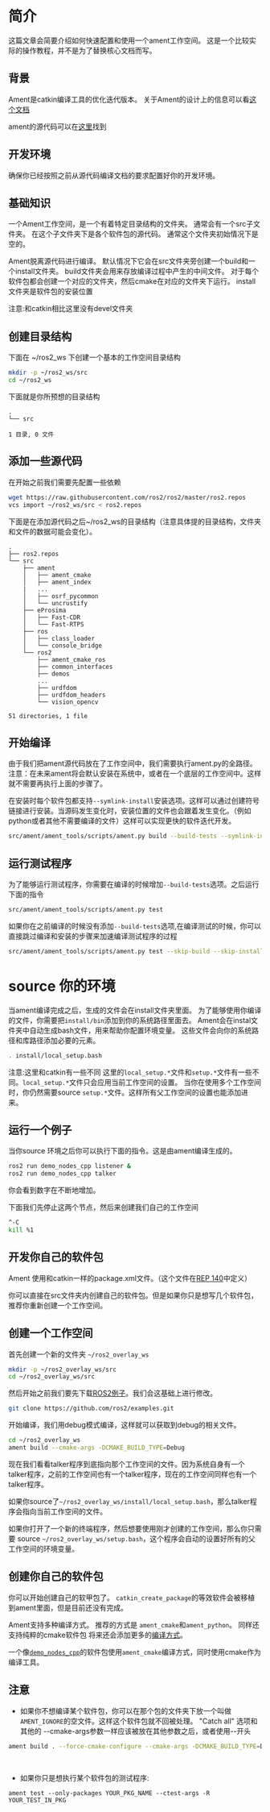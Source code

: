 # 简介
这篇文章会简要介绍如何快速配置和使用一个ament工作空间。
这是一个比较实际的操作教程，并不是为了替换核心文档而写。

## 背景

Ament是catkin编译工具的优化迭代版本。
关于Ament的设计上的信息可以看[这个文档](http://design.ros2.org/articles/ament.html)

ament的源代码可以在[这里](https://github.com/ament)找到

## 开发环境

确保你已经按照之前从源代码编译文档的要求配置好你的开发环境。

## 基础知识

一个Ament工作空间，是一个有着特定目录结构的文件夹。
通常会有一个src子文件夹。
在这个子文件夹下是各个软件包的源代码。
通常这个文件夹初始情况下是空的。

Ament脱离源代码进行编译。
默认情况下它会在src文件夹旁创建一个build和一个install文件夹。
build文件夹会用来存放编译过程中产生的中间文件。
对于每个软件包都会创建一个对应的文件夹，然后cmake在对应的文件夹下运行。
install文件夹是软件包的安装位置

注意:和catkin相比这里没有devel文件夹

## 创建目录结构

下面在 ~/ros2_ws 下创建一个基本的工作空间目录结构

```bash
mkdir -p ~/ros2_ws/src
cd ~/ros2_ws
```

下面就是你所预想的目录结构
```
.
└── src

1 目录, 0 文件
```

## 添加一些源代码

在开始之前我们需要先配置一些依赖

```bash
wget https://raw.githubusercontent.com/ros2/ros2/master/ros2.repos
vcs import ~/ros2_ws/src < ros2.repos
```

下面是在添加源代码之后~/ros2_ws的目录结构（注意具体提的目录结构，文件夹和文件的数据可能会变化）。

```
.
├── ros2.repos
└── src
    ├── ament
    │   ├── ament_cmake
    │   ├── ament_index
    |   ...
    │   ├── osrf_pycommon
    │   └── uncrustify
    ├── eProsima
    │   ├── Fast-CDR
    │   └── Fast-RTPS
    ├── ros
    │   ├── class_loader
    │   └── console_bridge
    └── ros2
        ├── ament_cmake_ros
        ├── common_interfaces
        ├── demos
        ...
        ├── urdfdom
        ├── urdfdom_headers
        └── vision_opencv

51 directories, 1 file
```

## 开始编译
由于我们把ament源代码放在了工作空间中，我们需要执行ament.py的全路径。
注意：在未来ament将会默认安装在系统中，或者在一个底层的工作空间中。这样就不需要再执行上面的步骤了。

在安装时每个软件包都支持`--symlink-install`安装选项。这样可以通过创建符号链接进行安装。当源码发生变化时，安装位置的文件也会跟着发生变化。（例如python或者其他不需要编译的文件）这样可以实现更快的软件迭代开发。

```bash
src/ament/ament_tools/scripts/ament.py build --build-tests --symlink-install
```

## 运行测试程序

为了能够运行测试程序，你需要在编译的时候增加`--build-tests`选项。之后运行下面的指令

```bash
src/ament/ament_tools/scripts/ament.py test
```

如果你在之前编译的时候没有添加`--build-tests`选项,在编译测试的时候，你可以直接跳过编译和安装的步骤来加速编译测试程序的过程

```bash
src/ament/ament_tools/scripts/ament.py test --skip-build --skip-install
```

# source 你的环境

当ament编译完成之后，生成的文件会在install文件夹里面。
为了能够使用你编译的文件，你需要把`install/bin`添加到你的系统路径里面去。
Ament会在instal文件夹中自动生成bash文件，用来帮助你配置环境变量。
这些文件会向你的系统路径和库路径添加必要的元素。

```bash
. install/local_setup.bash
```

注意:这里和catkin有一些不同
这里的`local_setup.*`文件和`setup.*`文件有一些不同。`local_setup.*`文件只会应用当前工作空间的设置。
当你在使用多个工作空间时，你仍然需要source `setup.*`文件。这样所有父工作空间的设置也能添加进来。

## 运行一个例子

当你source 环境之后你可以执行下面的指令。这是由ament编译生成的。

```bash
ros2 run demo_nodes_cpp listener &
ros2 run demo_nodes_cpp talker
```

你会看到数字在不断地增加。

下面我们先停止这两个节点，然后来创建我们自己的工作空间


```bash
^-C
kill %1
```

## 开发你自己的软件包

Ament 使用和catkin一样的package.xml文件。（这个文件在[REP 140](http://www.ros.org/reps/rep-0140.html)中定义）

你可以直接在src文件夹内创建自己的软件包。但是如果你只是想写几个软件包，推荐你重新创建一个工作空间。

## 创建一个工作空间

首先创建一个新的文件夹 ``~/ros2_overlay_ws``

```bash
mkdir -p ~/ros2_overlay_ws/src
cd ~/ros2_overlay_ws/src
```

然后开始之前我们要先下载[ROS2例子](https://github.com/ros2/examples)。我们会这基础上进行修改。

```bash
git clone https://github.com/ros2/examples.git
```

开始编译，我们用debug模式编译，这样就可以获取到debug的相关文件。

```bash
cd ~/ros2_overlay_ws
ament build --cmake-args -DCMAKE_BUILD_TYPE=Debug
```

现在我们看看talker程序到底指向那个工作空间的文件。因为系统自身有一个talker程序，之前的工作空间也有一个talker程序，现在的工作空间同样也有一个talker程序。

如果你source了`~/ros2_overlay_ws/install/local_setup.bash`，那么talker程序会指向当前工作空间的文件。

如果你打开了一个新的终端程序，然后想要使用刚才创建的工作空间，那么你只需要
source `~/ros2_overlay_ws/setup.bash`，这个程序会自动的设置好所有的父工作空间的环境变量。

## 创建你自己的软件包

你可以开始创建自己的软甲包了。
`catkin_create_package`的等效软件会被移植到ament里面，但是目前还没有完成。

Ament支持多种编译方式。
推荐的方式是 `ament_cmake`和`ament_python`。
同样还支持纯粹的cmake软件包
将来还会添加更多的[编译方式](https://github.com/ament/ament_tools/blob/master/doc/development/build_types.rst)。

一个像[`demo_nodes_cpp`](https://github.com/ros2/demos/tree/master/demo_nodes_cpp)的软件包使用`ament_cmake`编译方式，同时使用cmake作为编译工具。

## 注意
- 如果你不想编译某个软件包，你可以在那个包的文件夹下放一个叫做`AMENT_IGNORE`的空文件。这样这个软件包就不回被处理。
  "Catch all" 选项和其他的 --cmake-args参数一样应该被放在其他参数之后，或者使用--开头

```bash
ament build . --force-cmake-configure --cmake-args -DCMAKE_BUILD_TYPE=Debug -- --ament-cmake-args -DCMAKE_BUILD_TYPE=Release
```
<br>

- 如果你只是想执行某个软件包的测试程序:

```
ament test --only-packages YOUR_PKG_NAME --ctest-args -R YOUR_TEST_IN_PKG
```
